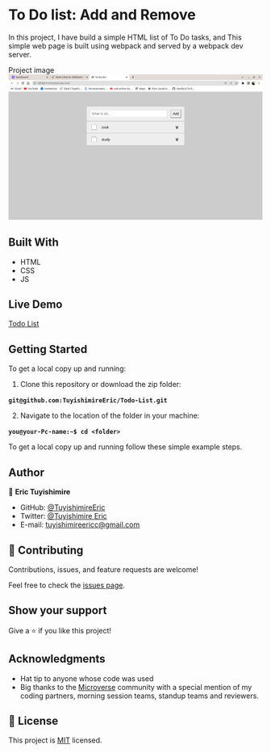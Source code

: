 # To Do list: Add and Remove
In this project, I have build a simple HTML list of To Do tasks, and This simple web page is built using webpack and served by a webpack dev server.

Project image
![Awesome-Books](pic.png)
## Built With
- HTML
- CSS
- JS
## Live Demo

[Todo List](https://tuyishimireeric.github.io/Todo-List/src/)

## Getting Started

To get a local copy up and running:

1. Clone this repository or download the zip folder:

**``git@github.com:TuyishimireEric/Todo-List.git``**

2. Navigate to the location of the folder in your machine:

**``you@your-Pc-name:~$ cd <folder>``**

To get a local copy up and running follow these simple example steps.


## Author

👤 **Eric Tuyishimire**

- GitHub: [@TuyishimireEric](https://github.com/TuyishimireEric)
- Twitter: [@Tuyishimire Eric](https://twitter.com/TuyishimireEric)
- E-mail: tuyishimireericc@gmail.com

## 🤝 Contributing

Contributions, issues, and feature requests are welcome!

Feel free to check the [issues page](https://github.com/TuyishimireEric/Todo-List/issues).

## Show your support

Give a ⭐️ if you like this project!

## Acknowledgments

- Hat tip to anyone whose code was used
- Big thanks to the [Microverse](https://bit.ly/MicroverseTN) community with a special mention of my coding partners, morning session teams, standup teams and reviewers.

## 📝 License
This project is [MIT](./LICENSE.txt) licensed.
